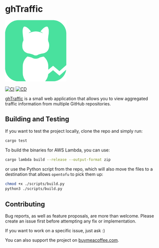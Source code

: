 # ghTraffic

<img src="./img/logo_small.png" alt="ghTraffic logo" style="height: 200px; width:200px;"/>

[![CI](https://github.com/soupdevsolutions/ghstats/actions/workflows/ci.yml/badge.svg)](https://github.com/soupdevsolutions/ghstats/actions/workflows/ci.yml)
[![CD](https://github.com/soupdevsolutions/ghstats/actions/workflows/cd.yml/badge.svg?branch=main)](https://github.com/soupdevsolutions/ghstats/actions/workflows/cd.yml)

[ghTraffic](https://ghtraffic.com) is a small web application that allows you to view aggregated traffic information from multiple GitHub repositories.  

## Building and Testing

If you want to test the project locally, clone the repo and simply run:

```bash
cargo test
```

To build the binaries for AWS Lambda, you can use:

```bash
cargo lambda build --release --output-format zip
```
or use the Python script from the repo, which will also move the files to a destination that allows `opentofu` to pick them up:
```bash
chmod +x ./scripts/build.py
python3 ./scripts/build.py
```

## Contributing

Bug reports, as well as feature proposals, are more than welcome. Please create an issue first before attempting any fix or implementation.  

If you want to work on a specific issue, just ask :)  

You can also support the project on [buymeacoffee.com](https://www.buymeacoffee.com/mirch).
